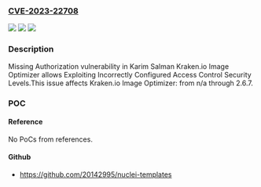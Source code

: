 ### [CVE-2023-22708](https://cve.mitre.org/cgi-bin/cvename.cgi?name=CVE-2023-22708)
![](https://img.shields.io/static/v1?label=Product&message=Kraken.io%20Image%20Optimizer&color=blue)
![](https://img.shields.io/static/v1?label=Version&message=n%2Fa&color=blue)
![](https://img.shields.io/static/v1?label=Vulnerability&message=CWE-862%20Missing%20Authorization&color=brighgreen)

### Description

Missing Authorization vulnerability in Karim Salman Kraken.io Image Optimizer allows Exploiting Incorrectly Configured Access Control Security Levels.This issue affects Kraken.io Image Optimizer: from n/a through 2.6.7.

### POC

#### Reference
No PoCs from references.

#### Github
- https://github.com/20142995/nuclei-templates

